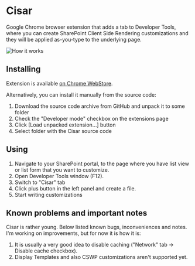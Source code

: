 Cisar
=====

Google Chrome browser extension that adds a tab to Developer Tools, where you can create SharePoint Client Side Rendering customizations and they will be applied as-you-type to the underlying page.

![How it works](https://raw.github.com/andrei-markeev/cisar/master/cisar.gif)

Installing
----------
Extension is available [on Chrome WebStore](https://chrome.google.com/webstore/detail/cisar/nifbdojdggkboiifaklkamfpjcmgafpo).

Alternatively, you can install it manually from the source code:

 1. Download the source code archive from GitHub and unpack it to some folder
 2. Check the "Developer mode" checkbox on the extensions page
 3. Click [Load unpacked extension...] button
 4. Select folder with the Cisar source code

Using
-----
 1. Navigate to your SharePoint portal, to the page where you have list view or list form that you want to customize.
 2. Open Developer Tools window (F12).
 3. Switch to "Cisar" tab
 4. Click plus button in the left panel and create a file.
 5. Start writing customizations

Known problems and important notes
----------------------------------
Cisar is rather young. Below listed known bugs, inconveniences and notes. I'm working on improvements, but for now it is how it is:

  1. It is usually a very good idea to disable caching ("Network" tab -> Disable cache checkbox).
  2. Display Templates and also CSWP customizations aren't supported yet.
